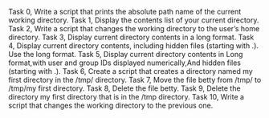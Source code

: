 Task 0, Write a script that prints the absolute path name of the current working directory.
Task 1, Display the contents list of your current directory.
Task 2, Write a script that changes the working directory to the user’s home directory.
Task 3, Display current directory contents in a long format.
Task 4, Display current directory contents, including hidden files (starting with .). Use the long format.
Task 5, Display current directory contents in Long format,with user and group IDs displayed numerically,And hidden files (starting with .).
Task 6, Create a script that creates a directory named my first directory in the /tmp/ directory.
Task 7, Move the file betty from /tmp/ to /tmp/my first directory.
Task 8, Delete the file betty.
Task 9, Delete the directory my first directory that is in the /tmp directory.
Task 10, Write a script that changes the working directory to the previous one.

